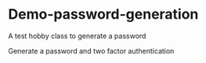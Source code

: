 # Demo-password-generation
A test hobby class to generate a password

Generate a password and two factor authentication 

